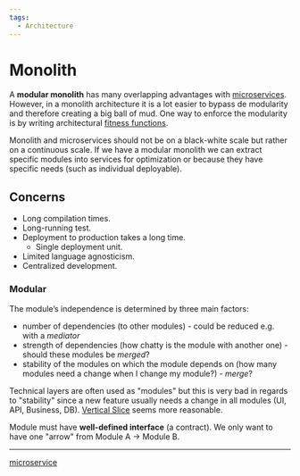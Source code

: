 ```yaml
---
tags:
  - Architecture
---
```


# Monolith

A **modular monolith** has many overlapping advantages with [microservices](microservice.md). However, in a monolith architecture it is a lot easier to bypass de modularity and therefore creating a big ball of mud. One way to enforce the modularity is by writing architectural [fitness functions](architecture.md#Fitness%20tests).

Monolith and microservices should not be on a black-white scale but rather on a continuous scale. If we have a modular monolith we can extract specific modules into services for optimization or because they have specific needs (such as individual deployable).

## Concerns

- Long compilation times.
- Long-running test.
- Deployment to production takes a long time.
	- Single deployment unit.
- Limited language agnosticism.
- Centralized development.

### Modular

The module’s independence is determined by three main factors:

- number of dependencies (to other modules) - could be reduced e.g. with a *mediator*
- strength of dependencies (how chatty is the module with another one) - should these modules be *merged*?
- stability of the modules on which the module depends on (how many modules need a change when I change my module?) - *merge*?

Technical layers are often used as "modules" but this is very bad in regards to "stability" since a new feature usually needs a change in all modules (UI, API, Business, DB). [Vertical Slice](vertical-slice.md) seems more reasonable.

Module must have **well-defined interface** (a contract). We only want to have one "arrow" from Module A -> Module B.

---

[microservice](microservice.md)